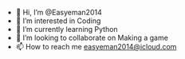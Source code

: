 - 👋 Hi, I’m @Easyeman2014
- 👀 I’m interested in Coding
- 🌱 I’m currently learning Python
- 💞️ I’m looking to collaborate on Making a game
- 📫 How to reach me easyeman2014@icloud.com

<!---
Easyeman2014/Easyeman2014 is a ✨ special ✨ repository because its `README.md` (this file) appears on your GitHub profile.
You can click the Preview link to take a look at your changes.
--->
